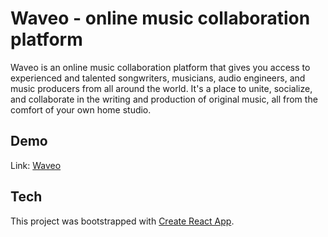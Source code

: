 # Waveo - online music collaboration platform

Waveo is an online music collaboration platform that gives you access to experienced and talented songwriters, musicians, audio engineers, and music producers from all around the world. It's a place to unite, socialize, and collaborate in the writing and production of original music, all from the comfort of your own home studio.

## Demo

Link: [Waveo](https://waveo.netlify.app/)

## Tech

This project was bootstrapped with [Create React App](https://github.com/facebook/create-react-app).
